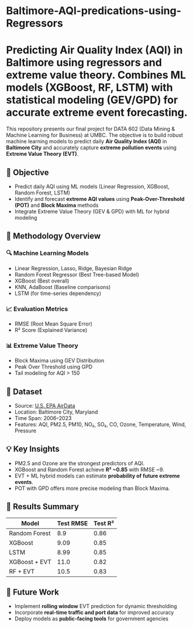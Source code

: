# Baltimore-AQI-predications-using-Regressors
#  Predicting Air Quality Index (AQI) in Baltimore using regressors and extreme value theory. Combines ML models (XGBoost, RF, LSTM) with statistical modeling (GEV/GPD) for accurate extreme event forecasting.

This repository presents our final project for DATA 602 (Data Mining & Machine Learning for Business) at UMBC. The objective is to build robust machine learning models to predict daily **Air Quality Index (AQI)** in **Baltimore City** and accurately capture **extreme pollution events** using **Extreme Value Theory (EVT)**.

## 📌 Objective

- Predict daily AQI using ML models (Linear Regression, XGBoost, Random Forest, LSTM)
- Identify and forecast **extreme AQI values** using **Peak-Over-Threshold (POT)** and **Block Maxima** methods
- Integrate Extreme Value Theory (GEV & GPD) with ML for hybrid modeling

## 🧠 Methodology Overview

### 🔍 Machine Learning Models
- Linear Regression, Lasso, Ridge, Bayesian Ridge
- Random Forest Regressor (Best Tree-based Model)
- XGBoost (Best overall)
- KNN, AdaBoost (Baseline comparisons)
- LSTM (for time-series dependency)

### 📈 Evaluation Metrics
- RMSE (Root Mean Square Error)
- R² Score (Explained Variance)

### 📊 Extreme Value Theory
- Block Maxima using GEV Distribution
- Peak Over Threshold using GPD
- Tail modeling for AQI > 150

## 📂 Dataset

- Source: [U.S. EPA AirData](https://www.epa.gov/outdoor-air-quality-data)
- Location: Baltimore City, Maryland
- Time Span: 2006–2023
- Features: AQI, PM2.5, PM10, NO₂, SO₂, CO, Ozone, Temperature, Wind, Pressure

## 💡 Key Insights

- PM2.5 and Ozone are the strongest predictors of AQI.
- XGBoost and Random Forest achieve **R² ~0.85** with RMSE ~9.
- EVT + ML hybrid models can estimate **probability of future extreme events**.
- POT with GPD offers more precise modeling than Block Maxima.

## 🧪 Results Summary

| Model              | Test RMSE | Test R²  |
|-------------------|-----------|----------|
| Random Forest      | 8.9       | 0.86     |
| XGBoost            | 9.09      | 0.85     |
| LSTM               | 8.99      | 0.85     |
| XGBoost + EVT      | 11.0      | 0.82     |
| RF + EVT           | 10.5      | 0.83     |

  

## 🔮 Future Work

- Implement **rolling window** EVT prediction for dynamic thresholding
- Incorporate **real-time traffic and port data** for improved accuracy
- Deploy models as **public-facing tools** for government agencies


